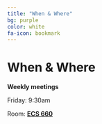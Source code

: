 ```yaml
---
title: "When & Where"
bg: purple
color: white
fa-icon: bookmark
---
```


# When & Where  

**Weekly meetings**

Friday: 9:30am  

Room: **[ECS 660](http://www.uvic.ca/home/about/campus-info/maps/maps/ecs.php)**  
